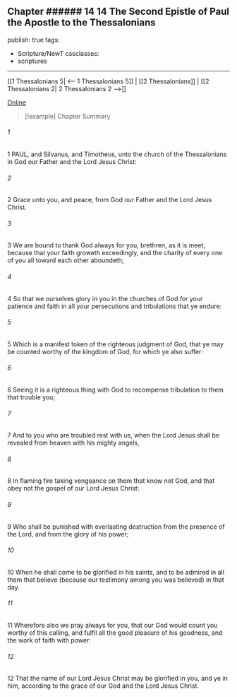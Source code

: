 Chapter ###### 14
14 The Second Epistle of Paul the Apostle to the Thessalonians
---
publish: true
tags:
  - Scripture/NewT
cssclasses:
  - scriptures
---
[[1 Thessalonians 5| <-- 1 Thessalonians 5]] | [[2 Thessalonians]] | [[2 Thessalonians 2| 2 Thessalonians 2 -->]]

[Online](https://churchofjesuschrist.org/study/scriptures/nt/2-thes/1?lang=eng)

>[!example] Chapter Summary
>
###### 1
1 PAUL, and Silvanus, and Timotheus, unto the church of the Thessalonians in God our Father and the Lord Jesus Christ:
###### 2
2 Grace unto you, and peace, from God our Father and the Lord Jesus Christ.
###### 3
3 We are bound to thank God always for you, brethren, as it is meet, because that your faith groweth exceedingly, and the charity of every one of you all toward each other aboundeth;
###### 4
4 So that we ourselves glory in you in the churches of God for your patience and faith in all your persecutions and tribulations that ye endure:
###### 5
5 Which is a manifest token of the righteous judgment of God, that ye may be counted worthy of the kingdom of God, for which ye also suffer:
###### 6
6 Seeing it is a righteous thing with God to recompense tribulation to them that trouble you;
###### 7
7 And to you who are troubled rest with us, when the Lord Jesus shall be revealed from heaven with his mighty angels,
###### 8
8 In flaming fire taking vengeance on them that know not God, and that obey not the gospel of our Lord Jesus Christ:
###### 9
9 Who shall be punished with everlasting destruction from the presence of the Lord, and from the glory of his power;
###### 10
10 When he shall come to be glorified in his saints, and to be admired in all them that believe (because our testimony among you was believed) in that day.
###### 11
11 Wherefore also we pray always for you, that our God would count you worthy of this calling, and fulfil all the good pleasure of his goodness, and the work of faith with power:
###### 12
12 That the name of our Lord Jesus Christ may be glorified in you, and ye in him, according to the grace of our God and the Lord Jesus Christ.



